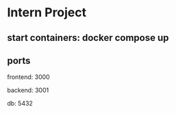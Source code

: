 # Intern Project

## start containers: docker compose up

## ports

frontend: 3000

backend: 3001

db: 5432
